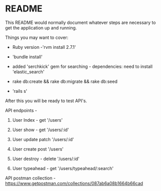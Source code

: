 # README

This README would normally document whatever steps are necessary to get the
application up and running.

Things you may want to cover:

* Ruby version -'rvm install 2.7.1' 

* 'bundle install'

* added 'serchkick' gem for searching -
  dependencies: need to install 'elastic_search'

* rake db:create && rake db:migrate && rake db:seed

* 'rails s'

 After this you will be ready to test API's.

 API endpoints - 
1. User Index -
    get '/users'

2. User show -
    get '/users/:id'

3. User update
    patch '/users/:id'

4. User create
    post '/users'

5. User destroy -
    delete '/users/:id'

6. User typeahead -
    get '/users/typeahead/:search'

API postman collection - 
  https://www.getpostman.com/collections/087ab6a08b1664b66cad